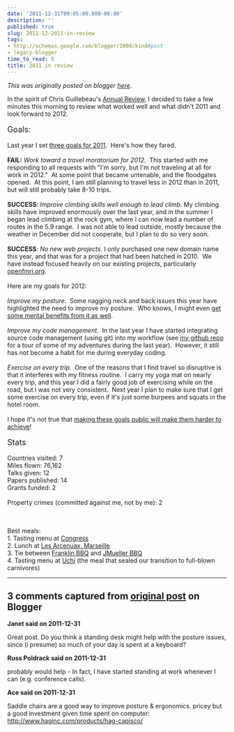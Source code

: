 ```yaml
---
date: '2011-12-31T09:05:00.000-08:00'
description: ''
published: true
slug: 2011-12-2011-in-review
tags:
- http://schemas.google.com/blogger/2008/kind#post
- legacy-blogger
time_to_read: 5
title: 2011 in review
---
```


*This was originally posted on blogger [here](http://www.russpoldrack.org/2011/12/2011-in-review.html)*.

In the spirit of&nbsp;Chris Guillebeau's <a href="http://chrisguillebeau.com/3x5/how-to-conduct-your-own-annual-review/">Annual Review</a>, I decided to take a few minutes this morning to review what worked well and what didn't 2011 and look forward to 2012.<br /><br /><span style="font-size: large;">Goals:</span><br /><br />Last year I set <a href="http://www.russpoldrack.org/2011/01/goals-for-new-year.html">three goals for 2011</a>. &nbsp;Here's how they fared.<br /><br /><b>FAIL:</b><i> Work toward a travel moratorium for 2012</i>. &nbsp;This started with me responding to all requests with "I'm sorry, but I'm not traveling at all for work in 2012." &nbsp;At some point that became untenable, and the floodgates opened. &nbsp;At this point, I am still planning to travel less in 2012 than in 2011, but will still probably take 8-10 trips.<br /><br /><b>SUCCESS</b>: <i>Improve climbing skills well enough to lead climb</i>. My climbing skills have improved enormously over the last year, and in the summer I began lead climbing at the rock gym, where I can now lead a number of routes in the 5.9 range. &nbsp;I was not able to lead outside, mostly because the weather in December did not cooperate, but I plan to do so very soon.<br /><br /><b>SUCCESS</b>:&nbsp;<i>No new web projects</i>. I only purchased one new domain name this year, and that was for a project that had been hatched in 2010. &nbsp;We have instead focused heavily on our existing projects, particularly <a href="http://openfmri.org/">openfmri.org</a>. <br /><br />Here are my goals for 2012:<br /><br /><i>Improve my posture</i>. &nbsp;Some nagging neck and back issues this year have highlighted the need to improve my posture. &nbsp;Who knows, I might even <a href="http://www.ncbi.nlm.nih.gov/pubmed/10457761">get some mental benefits from it as well</a>.<br /><br /><i>Improve my code management</i>. &nbsp;In the last year I have started integrating source code management (using git) into my workflow (see <a href="https://github.com/poldrack">my github repo</a> for a tour of some of my adventures during the last year). &nbsp;However, it still has not become a habit for me during everyday coding. <br /><br /><i>Exercise on every trip</i>. &nbsp;One of the reasons that I find travel so disruptive is that it interferes with my fitness routine. &nbsp;I carry my yoga mat on nearly every trip, and this year I did a fairly good job of exercising while on the road, but I was not very consistent. &nbsp;Next year I plan to make sure that I get some exercise on every trip, even if it's just some burpees and squats in the hotel room. <br /><br />I hope it's not true that <a href="http://www.ncbi.nlm.nih.gov/pubmed/19389130">making these goals public will make them harder to achieve</a>!<br /><br /><span style="font-size: large;">Stats</span><br /><br />Countries visited: 7<br />Miles flown: 76,162<br />Talks given: 12<br />Papers published: 14<br />Grants funded: 2<br /><br />Property crimes (committed against me, not by me): 2<br /><div><br /></div><br />Best meals:<br />1. Tasting menu at <a href="http://congressaustin.com/congress/">Congress</a><br />2. Lunch at <a href="http://www.les-arcenaulx.com/">Les Arcenuax, Marseille</a><br />3. Tie between <a href="http://franklinbarbecue.com/">Franklin BBQ</a> and&nbsp;<a href="http://jmuellerbbq.com/">JMueller BBQ</a><br />4. Tasting menu at <a href="http://www.uchiaustin.com/">Uchi</a> (the meal that sealed our transition to full-blown carnivores)

---

## 3 comments captured from [original post](http://www.russpoldrack.org/2011/12/2011-in-review.html) on Blogger

**Janet said on 2011-12-31**

Great post. Do you think a standing desk might help with the posture issues, since (i presume) so much of your day is spent at a keyboard?

**Russ Poldrack said on 2011-12-31**

probably would help - In fact, I have started standing at work whenever I can (e.g. conference calls).

**Ace said on 2011-12-31**

Saddle chairs are a good way to improve posture &amp; ergonomics. pricey but a good investment given time spent on computer: http://www.haginc.com/products/hag-capisco/

